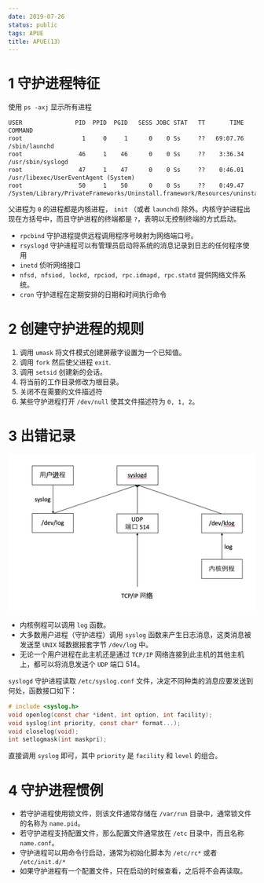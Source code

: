 ```yaml
---
date: 2019-07-26
status: public
tags: APUE
title: APUE(13）
---
```


# 1 守护进程特征
使用 `ps -axj` 显示所有进程
```shell
USER               PID  PPID  PGID   SESS JOBC STAT   TT       TIME COMMAND
root                 1     0     1      0    0 Ss     ??   69:07.76 /sbin/launchd
root                46     1    46      0    0 Ss     ??    3:36.34 /usr/sbin/syslogd
root                47     1    47      0    0 Ss     ??    0:46.01 /usr/libexec/UserEventAgent (System)
root                50     1    50      0    0 Ss     ??    0:49.47 /System/Library/PrivateFrameworks/Uninstall.framework/Resources/uninstal
```
父进程为 `0` 的进程都是内核进程， `init` （或者 `launchd`) 除外。内核守护进程出现在方括号中，而且守护进程的终端都是 `?`，表明以无控制终端的方式启动。
- `rpcbind` 守护进程提供远程调用程序号映射为网络端口号。
- `rsyslogd` 守护进程可以有管理员启动将系统的消息记录到日志的任何程序使用
- `inetd` 侦听网络接口
- `nfsd, nfsiod, lockd, rpciod, rpc.idmapd, rpc.statd` 提供网络文件系统。
- `cron` 守护进程在定期安排的日期和时间执行命令

# 2 创建守护进程的规则
1. 调用 `umask` 将文件模式创建屏蔽字设置为一个已知值。
2. 调用 `fork` 然后使父进程 `exit`.
3. 调用 `setsid` 创建新的会话。
4. 将当前的工作目录修改为根目录。
5. 关闭不在需要的文件描述符
6. 某些守护进程打开 `/dev/null` 使其文件描述符为 `0, 1, 2`。

# 3 出错记录

![](./_image/2019-07-26-19-57-11.jpg)
- 内核例程可以调用 `log` 函数。
- 大多数用户进程（守护进程）调用 `syslog` 函数来产生日志消息，这类消息被发送至 `UNIX` 域数据报套字节 `/dev/log` 中。
- 无论一个用户进程在此主机还是通过 `TCP/IP` 网络连接到此主机的其他主机上，都可以将消息发送个 `UDP` 端口 514。

`syslogd` 守护进程读取 `/etc/syslog.conf` 文件，决定不同种类的消息应要发送到何处，函数接口如下：
```c
# include <syslog.h>
void openlog(const char *ident, int option, int facility);
void syslog(int priority, const char* format...);
void closelog(void);
int setlogmask(int maskpri);
```
直接调用 `syslog` 即可，其中 `priority` 是 `facility` 和 `level` 的组合。

# 4 守护进程惯例
- 若守护进程使用锁文件，则该文件通常存储在 `/var/run` 目录中，通常锁文件的名称为 `name.pid`。
- 若守护进程支持配置文件，那么配置文件通常放在 `/etc` 目录中，而且名称 `name.conf`。
- 守护进程可以用命令行启动，通常为初始化脚本为 `/etc/rc*` 或者 `/etc/init.d/*`
- 如果守护进程有一个配置文件，只在启动的时候查看，之后将不会再读取。